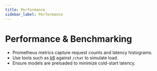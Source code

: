 ```yaml
---
title: Performance
sidebar_label: Performance
---
```


# Performance & Benchmarking

- Prometheus metrics capture request counts and latency histograms.
- Use tools such as [k6](https://k6.io/) against `/chat` to simulate load.
- Ensure models are preloaded to minimize cold-start latency.

